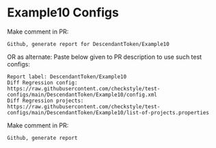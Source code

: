 # Example10 Configs
Make comment in PR:
```
Github, generate report for DescendantToken/Example10
```
OR as alternate:
Paste below given to PR description to use such test configs:
```
Report label: DescendantToken/Example10
Diff Regression config: https://raw.githubusercontent.com/checkstyle/test-configs/main/DescendantToken/Example10/config.xml
Diff Regression projects: https://raw.githubusercontent.com/checkstyle/test-configs/main/DescendantToken/Example10/list-of-projects.properties
```
Make comment in PR:
```
Github, generate report
```
